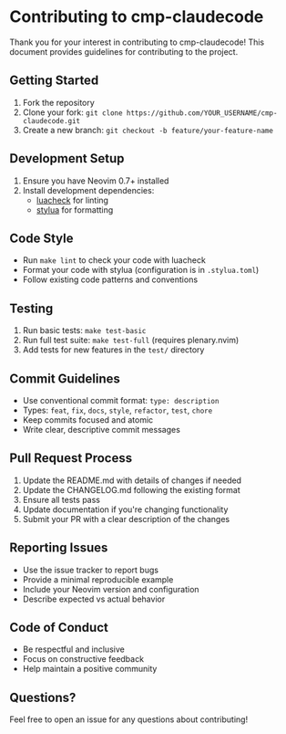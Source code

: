 # Contributing to cmp-claudecode

Thank you for your interest in contributing to cmp-claudecode! This document provides guidelines for contributing to the project.

## Getting Started

1. Fork the repository
2. Clone your fork: `git clone https://github.com/YOUR_USERNAME/cmp-claudecode.git`
3. Create a new branch: `git checkout -b feature/your-feature-name`

## Development Setup

1. Ensure you have Neovim 0.7+ installed
2. Install development dependencies:
   - [luacheck](https://github.com/mpeterv/luacheck) for linting
   - [stylua](https://github.com/JohnnyMorganz/StyLua) for formatting

## Code Style

- Run `make lint` to check your code with luacheck
- Format your code with stylua (configuration is in `.stylua.toml`)
- Follow existing code patterns and conventions

## Testing

1. Run basic tests: `make test-basic`
2. Run full test suite: `make test-full` (requires plenary.nvim)
3. Add tests for new features in the `test/` directory

## Commit Guidelines

- Use conventional commit format: `type: description`
- Types: `feat`, `fix`, `docs`, `style`, `refactor`, `test`, `chore`
- Keep commits focused and atomic
- Write clear, descriptive commit messages

## Pull Request Process

1. Update the README.md with details of changes if needed
2. Update the CHANGELOG.md following the existing format
3. Ensure all tests pass
4. Update documentation if you're changing functionality
5. Submit your PR with a clear description of the changes

## Reporting Issues

- Use the issue tracker to report bugs
- Provide a minimal reproducible example
- Include your Neovim version and configuration
- Describe expected vs actual behavior

## Code of Conduct

- Be respectful and inclusive
- Focus on constructive feedback
- Help maintain a positive community

## Questions?

Feel free to open an issue for any questions about contributing!